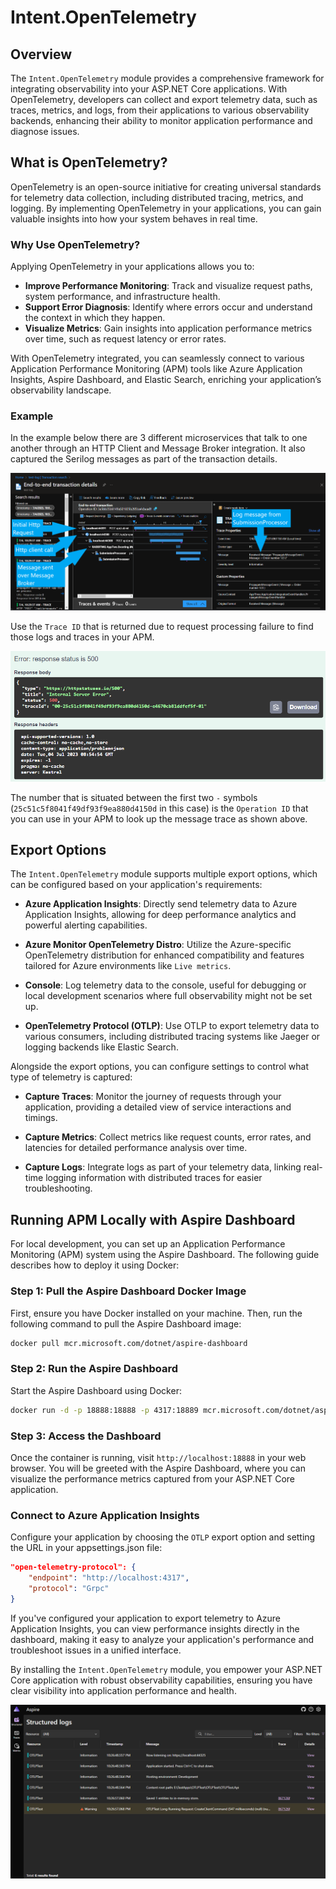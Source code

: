 # Intent.OpenTelemetry

## Overview

The `Intent.OpenTelemetry` module provides a comprehensive framework for integrating observability into your ASP.NET Core applications. With OpenTelemetry, developers can collect and export telemetry data, such as traces, metrics, and logs, from their applications to various observability backends, enhancing their ability to monitor application performance and diagnose issues.

## What is OpenTelemetry?

OpenTelemetry is an open-source initiative for creating universal standards for telemetry data collection, including distributed tracing, metrics, and logging. By implementing OpenTelemetry in your applications, you can gain valuable insights into how your system behaves in real time.

### Why Use OpenTelemetry?

Applying OpenTelemetry in your applications allows you to:

- **Improve Performance Monitoring**: Track and visualize request paths, system performance, and infrastructure health.
- **Support Error Diagnosis**: Identify where errors occur and understand the context in which they happen.
- **Visualize Metrics**: Gain insights into application performance metrics over time, such as request latency or error rates.

With OpenTelemetry integrated, you can seamlessly connect to various Application Performance Monitoring (APM) tools like Azure Application Insights, Aspire Dashboard, and Elastic Search, enriching your application’s observability landscape.

### Example

In the example below there are 3 different microservices that talk to one another through an HTTP Client and Message Broker integration. It also captured the Serilog messages as part of the transaction details.

![Azure Application Insights](images/app-insights-telemetry.png)

Use the `Trace ID` that is returned due to request processing failure to find those logs and traces in your APM.

![Trace ID from error responses](images/http-500-with-traceid.png)

The number that is situated between the first two `-` symbols (`25c51c5f8041f49df93f9ea880d4150d` in this case) is the `Operation ID` that you can use in your APM to look up the message trace as shown above.

## Export Options

The `Intent.OpenTelemetry` module supports multiple export options, which can be configured based on your application's requirements:

- **Azure Application Insights**: Directly send telemetry data to Azure Application Insights, allowing for deep performance analytics and powerful alerting capabilities.

- **Azure Monitor OpenTelemetry Distro**: Utilize the Azure-specific OpenTelemetry distribution for enhanced compatibility and features tailored for Azure environments like `Live metrics`.

- **Console**: Log telemetry data to the console, useful for debugging or local development scenarios where full observability might not be set up.

- **OpenTelemetry Protocol (OTLP)**: Use OTLP to export telemetry data to various consumers, including distributed tracing systems like Jaeger or logging backends like Elastic Search.

Alongside the export options, you can configure settings to control what type of telemetry is captured:

- **Capture Traces**: Monitor the journey of requests through your application, providing a detailed view of service interactions and timings.

- **Capture Metrics**: Collect metrics like request counts, error rates, and latencies for detailed performance analysis over time.

- **Capture Logs**: Integrate logs as part of your telemetry data, linking real-time logging information with distributed traces for easier troubleshooting.

## Running APM Locally with Aspire Dashboard

For local development, you can set up an Application Performance Monitoring (APM) system using the Aspire Dashboard. The following guide describes how to deploy it using Docker:

### Step 1: Pull the Aspire Dashboard Docker Image

First, ensure you have Docker installed on your machine. Then, run the following command to pull the Aspire Dashboard image:

```bash
docker pull mcr.microsoft.com/dotnet/aspire-dashboard
```

### Step 2: Run the Aspire Dashboard

Start the Aspire Dashboard using Docker:

```bash
docker run -d -p 18888:18888 -p 4317:18889 mcr.microsoft.com/dotnet/aspire-dashboard
```

### Step 3: Access the Dashboard

Once the container is running, visit `http://localhost:18888` in your web browser.
You will be greeted with the Aspire Dashboard, where you can visualize the performance metrics captured from your ASP.NET Core application.

### Connect to Azure Application Insights

Configure your application by choosing the `OTLP` export option and setting the URL in your appsettings.json file:

```json
"open-telemetry-protocol": {
    "endpoint": "http://localhost:4317",
    "protocol": "Grpc"
}
```

If you've configured your application to export telemetry to Azure Application Insights, you can view performance insights directly in the dashboard, making it easy to analyze your application's performance and troubleshoot issues in a unified interface.

By installing the `Intent.OpenTelemetry` module, you empower your ASP.NET Core application with robust observability capabilities, ensuring you have clear visibility into application performance and health.

![Aspire Dashboard](images/aspire-dashboard.png)
